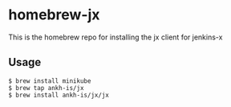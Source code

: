 # homebrew-jx
This is the homebrew repo for installing the jx client for jenkins-x

## Usage

```
$ brew install minikube
$ brew tap ankh-is/jx
$ brew install ankh-is/jx/jx
```

